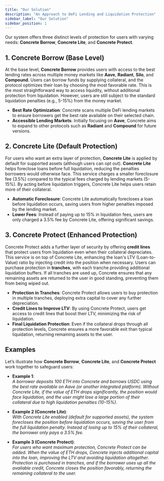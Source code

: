 ```yaml
---
title: "Our Solution"
description: "An Approach to DeFi Lending and Liquidation Protection"
sidebar_label: "Our Solution"
sidebar_position: 1
---
```


Our system offers three distinct levels of protection for users with varying needs: **Concrete Borrow**, **Concrete Lite**, and **Concrete Protect**.

## 1. Concrete Borrow (Base Level)
At the base level, **Concrete Borrow** provides users with access to the best lending rates across multiple money markets like **Aave**, **Radiant**, **Silo**, and **Compound**. Users can borrow funds by supplying collateral, and the protocol optimizes their loan by choosing the most favorable rate. This is the most straightforward way to access liquidity, without additional protection from liquidation. However, users are still subject to the standard liquidation penalties (e.g., 5-15%) from the money market.

- **Best Rate Optimization**: Concrete scans multiple DeFi lending markets to ensure borrowers get the best rate available on their selected chain.
- **Accessible Lending Markets**: Initially focusing on **Aave**, Concrete aims to expand to other protocols such as **Radiant** and **Compound** for future versions.

## 2. Concrete Lite (Default Protection)
For users who want an extra layer of protection, **Concrete Lite** is applied by default for supported assets (although users can opt out). **Concrete Lite** helps foreclose loans before full liquidation, reducing the penalties borrowers would otherwise face. This service charges a smaller foreclosure fee (3.5%) compared to the typical fees charged by lending markets (5-15%). By acting before liquidation triggers, Concrete Lite helps users retain more of their collateral.

- **Automatic Foreclosure**: Concrete Lite automatically forecloses a loan before liquidation occurs, saving users from higher penalties imposed by the lending market.
- **Lower Fees**: Instead of paying up to 15% in liquidation fees, users are only charged a 3.5% fee by Concrete Lite, offering significant savings.

## 3. Concrete Protect (Enhanced Protection)
Concrete Protect adds a further layer of security by offering **credit lines** that protect users from liquidation even when their collateral depreciates. This service is on top of Concrete Lite, enhancing the loan's LTV (Loan-to-Value) ratio by injecting credit into the position when necessary. Users can purchase protection in **tranches**, with each tranche providing additional liquidation buffers. If all tranches are used up, Concrete ensures that any remaining assets are returned to the user in good standing, preventing them from being wiped out.

- **Protection in Tranches**: Concrete Protect allows users to buy protection in multiple tranches, deploying extra capital to cover any further depreciation.
- **Credit Lines to Improve LTV**: By using Concrete Protect, users get access to credit lines that boost their LTV, minimizing the risk of liquidation.
- **Final Liquidation Protection**: Even if the collateral drops through all protection levels, Concrete ensures a more favorable exit than typical liquidation, returning remaining assets to the user.

## Examples

Let’s illustrate how **Concrete Borrow**, **Concrete Lite**, and **Concrete Protect** work together to safeguard users:

- **Example 1**:  
   *A borrower deposits 100 ETH into Concrete and borrows USDC using the best rate available on Aave (or another integrated platform). Without Concrete Lite, if the value of ETH drops significantly, the position would face liquidation, and the user might lose a large portion of their collateral due to high liquidation penalties (10-15%).*

- **Example 2 (Concrete Lite)**:  
   *With Concrete Lite enabled (default for supported assets), the system forecloses the position before liquidation occurs, saving the user from the full liquidation penalty. Instead of losing up to 15% of their collateral, the borrower only pays a 3.5% fee.*

- **Example 3 (Concrete Protect)**:  
   *For users who want maximum protection, Concrete Protect can be added. When the value of ETH drops, Concrete injects additional capital into the loan, improving the LTV and avoiding liquidation altogether. Protection is purchased in tranches, and if the borrower uses up all the available credit, Concrete closes the position favorably, returning the remaining collateral to the user.*
